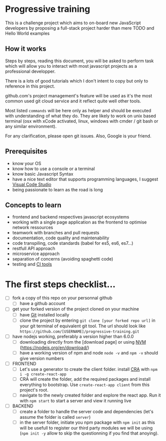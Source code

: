 # Progressive training
This is a challenge project which aims to on-board new JavaScript developers by proposing a full-stack project harder than mere TODO and Hello World examples

## How it works
Steps by steps, reading this document, you will be asked to perform task which will allow you to interact with most javascript projects as a professional developper.

There is a lots of good tutorials which I don't intent to copy but only to reference in this project.

github.com's project management's feature will be used as it's the most common used git cloud service and it reflect quite well other tools.

Most listed `commands` will be here only as helper and should be executed with understanding of what they do. They are likely to work on unix based terminal (osx with xCode activated, linux, windows with cmder / git bash or any similar environment).

For any clarification, please open git issues. Also, Google is your friend.

## Prerequisites
- know your OS
- know how to use a console or a terminal
- know basic Javascript Syntax
- have a nice text editor that supports programming languages, I suggest [Visual Code Studio](https://code.visualstudio.com)
- being passionate to learn as the road is long

## Concepts to learn

- frontend and backend respectives javascript ecosystems
- working with a single page application as the frontend to optimise network ressources
- teamwork with branches and pull requests
- documentation, code quality and maintenability
- code transpiling, code standards (babel for es5, es6, es7...)
- restfull API approach
- microservice approach
- separation of concerns (avoiding spaghetti code)
- testing and [CI tools](http://www.code-maze.com/top-8-continuous-integration-tools/)

# The first steps checklist...

- [ ] fork a copy of this repo on your personnal github
    - [ ] have a github account
- [ ] get your forked version of the project cloned on your machine
    - [ ] have [Git](https://git-scm.com/downloads) installed locally
    - [ ] clone the project by entering `git clone [your forked repo url]` in your git terminal of equivalent git tool. The url should look like `https://github.com/[USERNAME]/progressive-training.git`
- [ ] have nodejs working, preferably a version higher than 6.0.0
    - [ ] downloading directly from the [download page] or using [NVM](https://github.com/creationix/nvm#install-script) (https://nodejs.org/en/download/)
    - [ ] have a working version of npm and node `node -v` and `npm -v` should give version numbers
- [ ] FRONTEND
    - [ ] Let's use a generator to create the client folder. install [CRA](https://github.com/facebookincubator/create-react-app) with `npm i -g create-react-app`
    - [ ] CRA will create the folder, add the required packages and install everything to bootstrap. Use `create-react-app client` from this project's root.
    - [ ] navigate to the newly created folder and explore the react app. Run it with `npm start` to start a server and view it running live

- [ ] BACKEND
    - [ ] create a folder to handle the server code and dependencies (let's assume the folder is called `server`)
    - [ ] in the server folder, initiate you npm package with `npm init` as this will be usefull to register our third party modules we will be using (`npm init -y` allow to skip the questionning if you find that anoying).